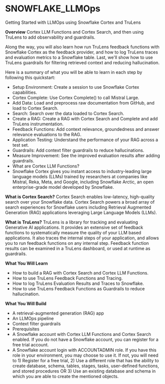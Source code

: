 # SNOWFLAKE_LLMOps
Getting Started with LLMOps using Snowflake Cortex and TruLens

**Overview**
Cortex LLM Functions and Cortex Search, and then using TruLens to add observability and guardrails.

Along the way, you will also learn how run TruLens feedback functions with Snowflake Cortex as the feedback provider, and how to log TruLens traces and evaluation metrics to a Snowflake table. Last, we'll show how to use TruLens guardrails for filtering retrieved context and reducing hallucination.

Here is a summary of what you will be able to learn in each step by following this quickstart:

-   Setup Environment: Create a session to use Snowflake Cortex capabilities.
-   Cortex Complete: Use Cortex Complete() to call Mistral Large.
-   Add Data: Load and preprocess raw documentation from GitHub, and load to Cortex Search.
-   Search: Search over the data loaded to Cortex Search.
-   Create a RAG: Create a RAG with Cortex Search and Complete and add TruLens instrumentation.
-   Feedback Functions: Add context relevance, groundedness and answer relevance evaluations to the RAG.
-   Application Testing: Understand the performance of your RAG across a test set.
-   Guardrails: Add context filter guardrails to reduce hallucinations.
-   Measure Improvement: See the improved evaluation results after adding guardrails.
-   What are Cortex LLM Functions?
-   Snowflake Cortex gives you instant access to industry-leading large language models (LLMs) trained by researchers at companies like Mistral, Reka, Meta, and Google, including Snowflake Arctic, an open enterprise-grade model developed by Snowflake.

**What is Cortex Search?**
Cortex Search enables low-latency, high-quality search over your Snowflake data. Cortex Search powers a broad array of search experiences for Snowflake users including Retrieval Augmented Generation (RAG) applications leveraging Large Language Models (LLMs).

**What is TruLens?**
TruLens is a library for tracking and evaluating Generative AI applications. It provides an extensive set of feedback functions to systematically measure the quality of your LLM based applications. It also traces the internal steps of your application, and allows you to run feedback functions on any internal step. Feedback function results can be examined in a TruLens dashboard, or used at runtime as guardrails.

**What You Will Learn**
- How to build a RAG with Cortex Search and Cortex LLM Functions.
- How to use TruLens Feedback Functions and Tracing.
- How to log TruLens Evaluation Results and Traces to Snowflake.
- How to use TruLens Feedback Functions as Guardrails to reduce hallucination.
  
**What You Will Build**
- A retrieval-augmented generation (RAG) app
- An LLMOps pipeline
- Context filter guardrails
- Prerequisites
- A Snowflake account with Cortex LLM Functions and Cortex Search enabled. If you do not have a Snowflake account, you can register for a free trial account.
- A Snowflake account login with ACCOUNTADMIN role. If you have this role in your environment, you may choose to use it. If not, you will need to 1) Register for a free trial, 2) Use a different role that has the ability to create database, schema, tables, stages, tasks, user-defined functions, and stored procedures OR 3) Use an existing database and schema in which you are able to create the mentioned objects.
